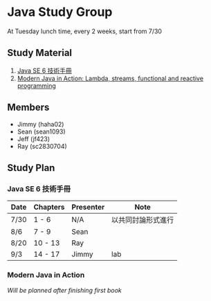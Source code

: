 # Java Study Group

At Tuesday lunch time, every 2 weeks, start from 7/30

## Study Material
1. [Java SE 6 技術手冊](https://github.com/JustinSDK/JavaSE6Tutorial)
2. [Modern Java in Action: Lambda, streams, functional and reactive programming](https://www.manning.com/books/modern-java-in-action)

## Members

- Jimmy (haha02)
- Sean (sean1093)
- Jeff (jf423)
- Ray (sc2830704)

## Study Plan

### Java SE 6 技術手冊

|Date|Chapters|Presenter|Note|
|----|--------|---------|----|
|7/30|1 - 6   |N/A|以共同討論形式進行|
|8/6 |7 - 9   |Sean||
|8/20|10 - 13 |Ray||
|9/3 |14 - 17 |Jimmy|lab|

### Modern Java in Action

_Will be planned after finishing first book_
